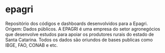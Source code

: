 # epagri
Repositório dos códigos e dashboards desenvolvidos para a Epagri. Origem: Dados públicos. 
A EPAGRI é uma empresa do setor agronegócios que desenvolve estudos para apoiar os produtores rurais do estado de Santa Catarina.
Todos os dados são oriundos de bases publicas como IBGE, FAO, CONAB e etc. 
